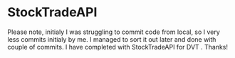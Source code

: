 # StockTradeAPI
Please note, initialy I was struggling to commit code from local, so I very less commits initialy by me. I managed to sort it out later and done with couple of commits. I have completed with StockTradeAPI for DVT . Thanks!
